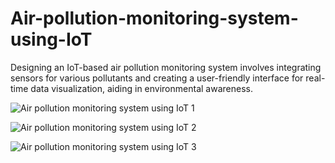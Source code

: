 # Air-pollution-monitoring-system-using-IoT
Designing an IoT-based air pollution monitoring system involves integrating sensors for various pollutants and creating a user-friendly interface for real-time data visualization, aiding in environmental awareness.

![Air pollution monitoring system using IoT 1](https://github.com/MrManoj20/-Air-pollution-monitoring-system-using-IoT/assets/163822205/007018e0-e933-4fc5-91f1-a5200b1e87c4)

![Air pollution monitoring system using IoT 2](https://github.com/MrManoj20/-Air-pollution-monitoring-system-using-IoT/assets/163822205/8f97928d-62b5-47ce-b446-6fd05bf65fdd)

![Air pollution monitoring system using IoT 3](https://github.com/MrManoj20/-Air-pollution-monitoring-system-using-IoT/assets/163822205/6801fe8a-0845-4e09-996c-ed7b7980855f)

